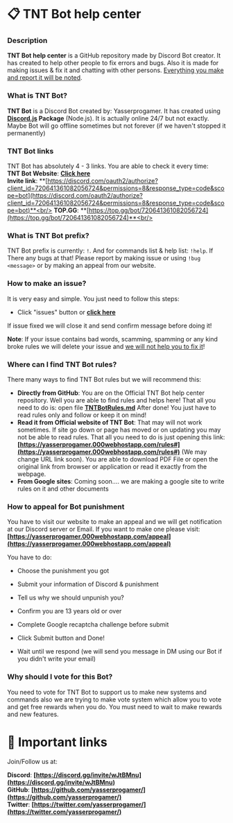 # 📋 TNT Bot help center

### Description

**TNT Bot help center** is a GitHub repository made by Discord Bot creator. It has created to help other people to fix errors and bugs. Also it is made for making issues & fix it and chatting with other persons. <u>Everything you make and report it will be noted</u>.<br/>

### What is TNT Bot?
**TNT Bot** is a Discord Bot created by: Yasserprogamer. It has created using **[Discord.js](https://www.npmjs.com/package/discord.js) Package** (Node.js). It is actually online 24/7 but not exactly. Maybe Bot will go offline sometimes but not forever (if we haven't stopped it permanently)<br/>

### TNT Bot links
TNT Bot has absolutely 4 - 3 links. You are able to check it every time:<br/>
**TNT Bot Website**: **[Click here<br/>](https://yasserprogamer.000webhostapp.com/)**
**Invite link**: **[https://discord.com/oauth2/authorize?client_id=720641361082056724&permissions=8&response_type=code&scope=bot](https://discord.com/oauth2/authorize?client_id=720641361082056724&permissions=8&response_type=code&scope=bot)**<br/>
**TOP.GG**: **[https://top.gg/bot/720641361082056724](https://top.gg/bot/720641361082056724)**<br/>

### What is TNT Bot prefix?

TNT Bot prefix is currently: `!`. And for commands list & help list: `!help`. If There any bugs at that! Please report by making issue or using `!bug <message>` or by making an appeal from our website.

### How to make an issue?
It is very easy and simple. You just need to follow this steps:<br/>

- Click "issues" button or **[click here](https://github.com/yasserprogamer/TNTBot-HelpCenter/issues)**<br/>

If issue fixed we will close it and send confirm message before doing it!<br/>

**Note**: If your issue contains bad words, scamming, spamming or any kind broke rules we will delete your issue and <u>we will not help you to fix it</u>!<br/>

### Where can I find TNT Bot rules?

There many ways to find TNT Bot rules but we will recommend this:<br/>

- **Directly from GitHub**: You are on the Official TNT Bot help center repository. Well you are able to find rules and helps here! That all you need to do is: open file **[TNTBotRules.md](https://github.com/yasserprogamer/TNTBot-HelpCenter/blob/main/TNTBotRules.md)** After done! You just have to read rules only and follow or keep it on mind!<br/>
- **Read it from Official website of TNT Bot**: That may will not work sometimes. If site go down or page has moved or on updating you may not be able to read rules. That all you need to do is just opening this link: **[https://yasserprogamer.000webhostapp.com/rules#](https://yasserprogamer.000webhostapp.com/rules#)** (We may change URL link soon). You are able to download PDF File or open the original link from browser or application or read it exactly from the webpage.<br/>
- **From Google sites**: Coming soon.... we are making a google site to write rules on it and other documents

### How to appeal for Bot punishment

You have to visit our website to make an appeal and we will get notification at our Discord server or Email. If you want to make one please visit: **[https://yasserprogamer.000webhostapp.com/appeal](https://yasserprogamer.000webhostapp.com/appeal)**

You have to do:

- Choose the punishment you got<br/>

- Submit your information of Discord & punishment

- Tell us why we should unpunish you?

- Confirm you are 13 years old or over

- Complete Google recaptcha challenge before submit

- Click Submit button and Done!

- Wait until we respond (we will send you message in DM using our Bot if you didn't write your email)

### Why should I vote for this Bot?

You need to vote for TNT Bot to support us to make new systems and commands also we are trying to make vote system which allow you to vote and get free rewards when you do. You must need to wait to make rewards and new features.

# 🔗 Important links

Join/Follow us at:

**Discord**: **[https://discord.gg/invite/wJtBMnu](https://discord.gg/invite/wJtBMnu)** <br/>
**GitHub**: **[https://github.com/yasserprogamer/](https://github.com/yasserprogamer/)** <br/>
**Twitter**: **[https://twitter.com/yasserprogamer/](https://twitter.com/yasserprogamer/)** <br/>
